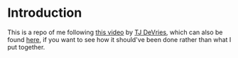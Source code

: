 # Introduction

This is a repo of me following [this video](https://www.youtube.com/watch?v=YsdlcQoHqPY) by [TJ DeVries](https://github.com/tjdevries), which can also be found [here](https://github.com/tjdevries/educationalsp), if you want to see how it should've been done rather than what I put together.

